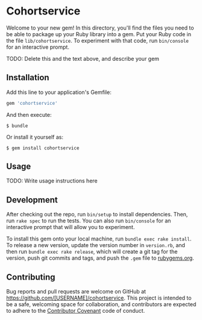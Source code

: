 # Cohortservice

Welcome to your new gem! In this directory, you'll find the files you need to be able to package up your Ruby library into a gem. Put your Ruby code in the file `lib/cohortservice`. To experiment with that code, run `bin/console` for an interactive prompt.

TODO: Delete this and the text above, and describe your gem

## Installation

Add this line to your application's Gemfile:

```ruby
gem 'cohortservice'
```

And then execute:

    $ bundle

Or install it yourself as:

    $ gem install cohortservice

## Usage

TODO: Write usage instructions here

## Development

After checking out the repo, run `bin/setup` to install dependencies. Then, run `rake spec` to run the tests. You can also run `bin/console` for an interactive prompt that will allow you to experiment.

To install this gem onto your local machine, run `bundle exec rake install`. To release a new version, update the version number in `version.rb`, and then run `bundle exec rake release`, which will create a git tag for the version, push git commits and tags, and push the `.gem` file to [rubygems.org](https://rubygems.org).

## Contributing

Bug reports and pull requests are welcome on GitHub at https://github.com/[USERNAME]/cohortservice. This project is intended to be a safe, welcoming space for collaboration, and contributors are expected to adhere to the [Contributor Covenant](http://contributor-covenant.org) code of conduct.

